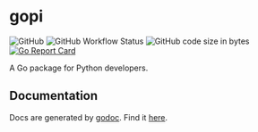 # gopi

![GitHub](https://img.shields.io/github/license/mentix02/gopi)
![GitHub Workflow Status](https://img.shields.io/github/workflow/status/mentix02/gopi/Go)
![GitHub code size in bytes](https://img.shields.io/github/languages/code-size/mentix02/gopi)
[![Go Report Card](https://goreportcard.com/badge/github.com/mentix02/gopi)](https://goreportcard.com/report/github.com/mentix02/gopi)

A Go package for Python developers.

## Documentation

Docs are generated by [godoc](https://godoc.org/). Find it [here](https://godoc.org/github.com/mentix02/gopi).
